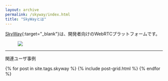 ```yaml
---
layout: archive
permalink: /skyway/index.html
title: "SkyWayとは"
---
```


[SkyWay](http://skyway.io){:target="_blank"}は、開発者向けのWebRTCプラットフォームです。



<figure>
	<a href="http://skyway.io" target="_blank"><img src="{{ site.url }}{{ site.baseurl }}/images/pages/skyway-logo-full.png"></a>
</figure>


<hr>

関連ユーザ事例

<div class="tiles">
{% for post in site.tags.skyway %}
	{% include post-grid.html %}
{% endfor %}
</div><!-- /.tiles -->
